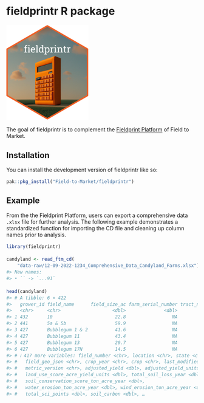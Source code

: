 
<!-- README.md is generated from README.Rmd. Please edit that file -->

# fieldprintr R package

[<img src="man/figures/sticker.png" width="216" />](https://field-to-market.github.io/fieldprintr/)

<!-- badges: start -->
<!-- badges: end -->

The goal of fieldprintr is to complement the [Fieldprint
Platform](https://calculator.fieldtomarket.org/) of Field to Market.

## Installation

You can install the development version of fieldprintr like so:

``` r
pak::pkg_install("Field-to-Market/fieldprintr")
```

## Example

From the the Fieldprint Platform, users can export a comprehensive data
`.xlsx` file for further analysis. The following example demonstrates a
standardized function for importing the CD file and cleaning up column
names prior to analysis.

``` r
library(fieldprintr)

candyland <- read_ftm_cd(
    "data-raw/12-09-2022-1234_Comprehensive_Data_Candyland_Farms.xlsx")
#> New names:
#> • `` -> `...91`

head(candyland)
#> # A tibble: 6 × 422
#>   grower_id field_name      field_size_ac farm_serial_number tract_number
#>   <chr>     <chr>                   <dbl>              <dbl>        <dbl>
#> 1 432       10                       22.8                 NA        14634
#> 2 441       5a & 5b                  59.9                 NA        12254
#> 3 427       Bubblegum 1 & 2          41.6                 NA         5582
#> 4 427       Bubblegum 11             43.4                 NA        16327
#> 5 427       Bubblegum 13             20.7                 NA        16327
#> 6 427       Bubblegum 17N            14.5                 NA        16327
#> # ℹ 417 more variables: field_number <chr>, location <chr>, state <chr>,
#> #   field_geo_json <chr>, crop_year <chr>, crop <chr>, last_modified_on <dttm>,
#> #   metric_version <chr>, adjusted_yield <dbl>, adjusted_yield_units <chr>,
#> #   land_use_score_acre_yield_units <dbl>, total_soil_loss_year <dbl>,
#> #   soil_conservation_score_ton_acre_year <dbl>,
#> #   water_erosion_ton_acre_year <dbl>, wind_erosion_ton_acre_year <dbl>,
#> #   total_sci_points <dbl>, soil_carbon <dbl>, …
```
